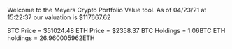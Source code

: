 Welcome to the Meyers Crypto Portfolio Value tool. 
As of 04/23/21 at 15:22:37 our valuation is $117667.62 

BTC Price = $51024.48
 ETH Price = $2358.37
BTC Holdings = 1.06BTC
 ETH holdings = 26.960005962ETH 
